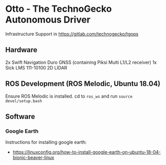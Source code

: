 # Otto - The TechnoGecko Autonomous Driver

Infrastructure Support in https://gitlab.com/technogecko/tgops

## Hardware

2x Swift Navigation Duro GNSS (containing Piksi Multi L1/L2 receiver)
1x Sick LMS 111-10100 2D LIDAR

## ROS Development (ROS Melodic, Ubuntu 18.04)

Ensure ROS Melodic is installed. cd to `ros_ws` and run `source devel/setup.bash`

## Software

### Google Earth

Instructions for installing google earth:
* https://linuxconfig.org/how-to-install-google-earth-on-ubuntu-18-04-bionic-beaver-linux